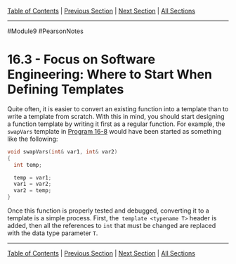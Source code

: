[Table of Contents](/README.md) | [Previous Section](16.2%20-%20Function%20Templates.md) | [Next Section](16.4%20-%20Class%20Templates.md) | [All Sections](/Module%209/Pearson%20Notes/)
***
#Module9 #PearsonNotes 
# 16.3 - Focus on Software Engineering: Where to Start When Defining Templates
Quite often, it is easier to convert an existing function into a template than to write a template from scratch. With this in mind, you should start designing a function template by writing it first as a regular function. For example, the `swapVars` template in [Program 16-8](16.2%20-%20Function%20Templates.md#Program-16-8) would have been started as something like the following:
```c++
void swapVars(int& var1, int& var2)
{
  int temp;

  temp = var1;
  var1 = var2;
  var2 = temp;
}
```
Once this function is properly tested and debugged, converting it to a template is a simple process. First, the` template <typename T>` header is added, then all the references to `int` that must be changed are replaced with the data type parameter `T`.
***
[Table of Contents](/README.md) | [Previous Section](16.2%20-%20Function%20Templates.md) | [Next Section](16.4%20-%20Class%20Templates.md) | [All Sections](/Module%209/Pearson%20Notes/)